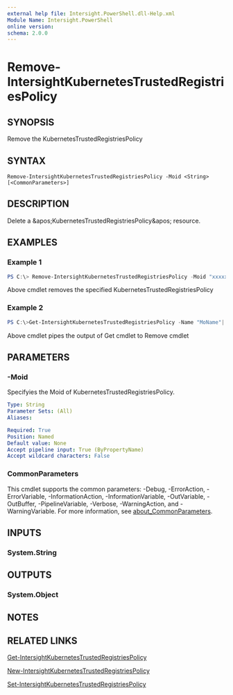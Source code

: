 ```yaml
---
external help file: Intersight.PowerShell.dll-Help.xml
Module Name: Intersight.PowerShell
online version:
schema: 2.0.0
---
```


# Remove-IntersightKubernetesTrustedRegistriesPolicy

## SYNOPSIS
Remove the KubernetesTrustedRegistriesPolicy

## SYNTAX

```
Remove-IntersightKubernetesTrustedRegistriesPolicy -Moid <String> [<CommonParameters>]
```

## DESCRIPTION
Delete a &amp;apos;KubernetesTrustedRegistriesPolicy&amp;apos; resource.

## EXAMPLES

### Example 1
```powershell
PS C:\> Remove-IntersightKubernetesTrustedRegistriesPolicy -Moid "xxxxxxxxxxxxxxxxxxxxxxxxxxx"
```
Above cmdlet removes the specified KubernetesTrustedRegistriesPolicy 

### Example 2
```powershell
PS C:\>Get-IntersightKubernetesTrustedRegistriesPolicy -Name "MoName"|  Remove-IntersightKubernetesTrustedRegistriesPolicy
```
Above cmdlet pipes the output of Get cmdlet to Remove cmdlet

## PARAMETERS

### -Moid
Specifyies the Moid of KubernetesTrustedRegistriesPolicy.

```yaml
Type: String
Parameter Sets: (All)
Aliases:

Required: True
Position: Named
Default value: None
Accept pipeline input: True (ByPropertyName)
Accept wildcard characters: False
```

### CommonParameters
This cmdlet supports the common parameters: -Debug, -ErrorAction, -ErrorVariable, -InformationAction, -InformationVariable, -OutVariable, -OutBuffer, -PipelineVariable, -Verbose, -WarningAction, and -WarningVariable. For more information, see [about_CommonParameters](http://go.microsoft.com/fwlink/?LinkID=113216).

## INPUTS

### System.String

## OUTPUTS

### System.Object
## NOTES

## RELATED LINKS

[Get-IntersightKubernetesTrustedRegistriesPolicy](./Get-IntersightKubernetesTrustedRegistriesPolicy.md)

[New-IntersightKubernetesTrustedRegistriesPolicy](./New-IntersightKubernetesTrustedRegistriesPolicy.md)

[Set-IntersightKubernetesTrustedRegistriesPolicy](./Set-IntersightKubernetesTrustedRegistriesPolicy.md)

